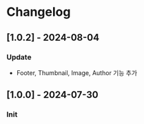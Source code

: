 ﻿# Changelog
## [1.0.2] - 2024-08-04
### Update
- Footer, Thumbnail, Image, Author 기능 추가

## [1.0.0] - 2024-07-30
### Init